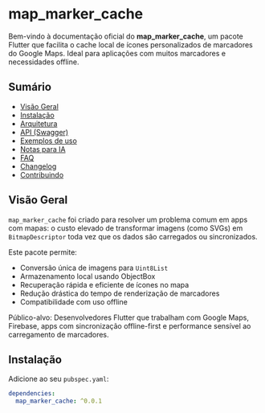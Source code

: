 # map_marker_cache

Bem-vindo à documentação oficial do **map_marker_cache**, um pacote Flutter que facilita o cache local de ícones personalizados de marcadores do Google Maps. Ideal para aplicações com muitos marcadores e necessidades offline.

## Sumário
- [Visão Geral](#visão-geral)
- [Instalação](docs/instalacao.md)
- [Arquitetura](docs/arquitetura.md)
- [API (Swagger)](docs/api.md)
- [Exemplos de uso](docs/exemplos.md)
- [Notas para IA](ai-notes.md)
- [FAQ](docs/faq.md)
- [Changelog](docs/changelog.md)
- [Contribuindo](docs/contribuindo.md)

## Visão Geral
`map_marker_cache` foi criado para resolver um problema comum em apps com mapas: o custo elevado de transformar imagens (como SVGs) em `BitmapDescriptor` toda vez que os dados são carregados ou sincronizados.

Este pacote permite:
- Conversão única de imagens para `Uint8List`
- Armazenamento local usando ObjectBox
- Recuperação rápida e eficiente de ícones no mapa
- Redução drástica do tempo de renderização de marcadores
- Compatibilidade com uso offline

Público-alvo: Desenvolvedores Flutter que trabalham com Google Maps, Firebase, apps com sincronização offline-first e performance sensível ao carregamento de marcadores.

## Instalação
Adicione ao seu `pubspec.yaml`:

```yaml
dependencies:
  map_marker_cache: ^0.0.1
